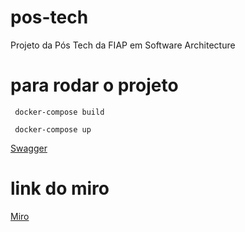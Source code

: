 # pos-tech

Projeto da Pós Tech da FIAP em Software Architecture
# para rodar o projeto

``` docker-compose build```

``` docker-compose up```

[Swagger](http://localhost:8080/swagger-ui/index.html#/)

# link do miro

[Miro](https://miro.com/app/board/uXjVKX7vYss=/?share_link_id=935680573504)